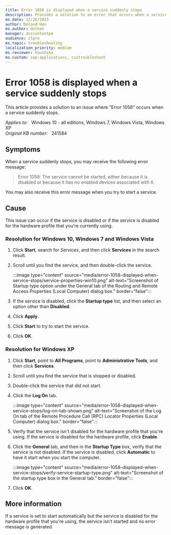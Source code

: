 ```yaml
---
title: Error 1058 is displayed when a service suddenly stops
description: Provides a solution to an error that occurs when a service suddenly stops.
ms.date: 12/26/2023
author: Deland-Han
ms.author: delhan
manager: dcscontentpm
audience: itpro
ms.topic: troubleshooting
localization_priority: medium
ms.reviewer: kaushika
ms.custom: sap:applications, csstroubleshoot
---
```

# Error 1058 is displayed when a service suddenly stops

This article provides a solution to an issue where "Error 1058" occurs when a service suddenly stops.

_Applies to:_ &nbsp; Windows 10 - all editions, Windows 7, Windows Vista, Windows XP  
_Original KB number:_ &nbsp; 241584

## Symptoms

When a service suddenly stops, you may receive the following error message:

> Error 1058: The service cannot be started, either because it is disabled or because it has no enabled devices associated with it.

You may also receive this error message when you try to start a service.

## Cause

This issue can occur if the service is disabled or if the service is disabled for the hardware profile that you're currently using.

### Resolution for Windows 10, Windows 7 and Windows Vista

1. Click **Start**, search for *Services*, and then click **Services** in the search result.
2. Scroll until you find the service, and then double-click the service.

   :::image type="content" source="media/error-1058-displayed-when-service-stops/service-properties-win10.png" alt-text="Screenshot of Startup type option under the General tab of the Routing and Remote Access Properties (Local Computer) dialog box." border="false":::

3. If the service is disabled, click the **Startup type** list, and then select an option other than **Disabled**.
4. Click **Apply**.
5. Click **Start** to try to start the service.
6. Click **OK**.

### Resolution for Windows XP

1. Click **Start**, point to **All Programs**, point to **Administrative Tools**, and then click **Services**.
2. Scroll until you find the service that is stopped or disabled.
3. Double-click the service that did not start.
4. Click the **Log On** tab.

   :::image type="content" source="media/error-1058-displayed-when-service-stops/log-on-tab-shown.png" alt-text="Screenshot of the Log On tab of the Remote Procedure Call (RPC) Locator Properties (Local Computer) dialog box." border="false":::

5. Verify that the service isn't disabled for the hardware profile that you're using. If the service is disabled for the hardware profile, click **Enable**.

6. Click the **General** tab, and then in the **Startup Type** box, verify that the service is not disabled. If the service is disabled, click **Automatic** to have it start when you start the computer.

   :::image type="content" source="media/error-1058-displayed-when-service-stops/verify-service-startup-type.png" alt-text="Screenshot of the startup type box in the General tab." border="false":::

7. Click **OK**.

## More information

If a service is set to start automatically but the service is disabled for the hardware profile that you're using, the service isn't started and no error message is generated.
